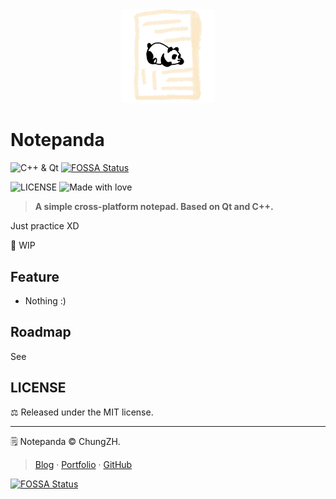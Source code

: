 <div align="center"><img src="./images/logo.png" width="150px"/></div>

# Notepanda

![C++ & Qt](https://img.shields.io/badge/C%2B%2B%20%26%20Qt-forever-ff69b4?style=flat) [![FOSSA Status](https://app.fossa.io/api/projects/git%2Bgithub.com%2FChungZH%2Fnotepanda.svg?type=shield)](https://app.fossa.io/projects/git%2Bgithub.com%2FChungZH%2Fnotepanda?ref=badge_shield)

![LICENSE](https://img.shields.io/github/license/ChungZH/notepanda)
![Made with love](https://img.shields.io/badge/Made%20with-love-red?style=flat)

> **A simple cross-platform notepad. Based on Qt and C++.**

Just practice XD

🚧 WIP

## Feature

- Nothing :)

## Roadmap

See 

## LICENSE

⚖ Released under the MIT license.

------

:spiral_notepad: Notepanda © ChungZH.

> [Blog](https://chungzh.cn) · [Portfolio](https://chungzh.cc) · [GitHub](https://github.com/ChungZH)


[![FOSSA Status](https://app.fossa.io/api/projects/git%2Bgithub.com%2FChungZH%2Fnotepanda.svg?type=large)](https://app.fossa.io/projects/git%2Bgithub.com%2FChungZH%2Fnotepanda?ref=badge_large)